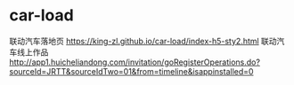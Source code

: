 # car-load
联动汽车落地页
https://king-zl.github.io/car-load/index-h5-sty2.html
联动汽车线上作品
http://app1.huicheliandong.com/invitation/goRegisterOperations.do?sourceId=JRTT&sourceIdTwo=01&from=timeline&isappinstalled=0
